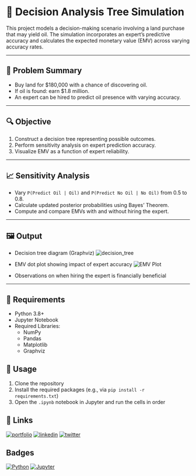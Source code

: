 # 🌳 Decision Analysis Tree Simulation

This project models a decision-making scenario involving a land purchase that may yield oil. The simulation incorporates an expert’s predictive accuracy and calculates the expected monetary value (EMV) across varying accuracy rates.

---


## 🧠 Problem Summary

- Buy land for $180,000 with a chance of discovering oil.
- If oil is found: earn $1.8 million.
- An expert can be hired to predict oil presence with varying accuracy.

---

## 🔍 Objective

1. Construct a decision tree representing possible outcomes.
2. Perform sensitivity analysis on expert prediction accuracy.
3. Visualize EMV as a function of expert reliability.

---

## 📈 Sensitivity Analysis

- Vary `P(Predict Oil | Oil)` and `P(Predict No Oil | No Oil)` from 0.5 to 0.8.
- Calculate updated posterior probabilities using Bayes’ Theorem.
- Compute and compare EMVs with and without hiring the expert.

---

## 🖼️ Output

- Decision tree diagram (Graphviz)
![decision_tree](https://github.com/user-attachments/assets/b18e560e-1bb2-4822-8441-e18c833caf59)

- EMV dot plot showing impact of expert accuracy
![EMV Plot](https://github.com/user-attachments/assets/01a798a9-d3e0-4ff9-967a-960343688bb7)

- Observations on when hiring the expert is financially beneficial

---

## 🧰 Requirements

- Python 3.8+
- Jupyter Notebook
- Required Libraries:
  - NumPy
  - Pandas
  - Matplotlib
  - Graphviz

## 🚀 Usage

1. Clone the repository
2. Install the required packages (e.g., via `pip install -r requirements.txt`)
3. Open the `.ipynb` notebook in Jupyter and run the cells in order

## 🔗 Links
[![portfolio](https://img.shields.io/badge/my_portfolio-000?style=for-the-badge&logo=ko-fi&logoColor=white)](https://www.datascienceportfol.io/KehindeAromona)
[![linkedin](https://img.shields.io/badge/linkedin-0A66C2?style=for-the-badge&logo=linkedin&logoColor=white)](https://www.linkedin.com/in/kehinde-gabriel-aromona-808578119/)
[![twitter](https://img.shields.io/badge/twitter-1DA1F2?style=for-the-badge&logo=twitter&logoColor=white)](https://twitter.com/kennycrown7)


## Badges
[![Python](https://img.shields.io/badge/Python-3.8%2B-blue.svg)](https://www.python.org/)
[![Jupyter](https://img.shields.io/badge/Jupyter-Notebook-orange.svg)](https://jupyter.org/)

